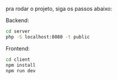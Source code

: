 pra rodar o projeto, siga os passos abaixo:

Backend:
```bash
cd server
php -S localhost:8080 -t public
```

Frontend:

```bash
cd client
npm install
npm run dev
```
